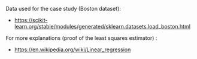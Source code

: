 

Data used for the case study (Boston dataset):
- https://scikit-learn.org/stable/modules/generated/sklearn.datasets.load_boston.html


For more explanations (proof of the least squares estimator) : 
- https://en.wikipedia.org/wiki/Linear_regression